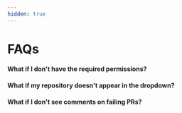 ```yaml
---
hidden: true
---
```


# FAQs

#### What if I don't have the required permissions?



#### What if my repository doesn't appear in the dropdown?



#### What if I don't see comments on failing PRs?



